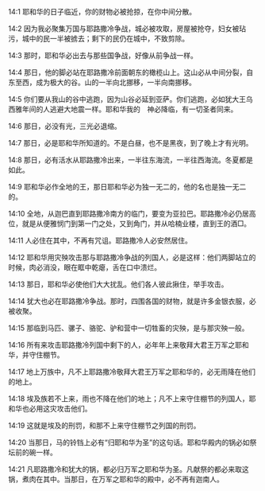 <a id="1"></a>14:1  耶和华的日子临近，你的财物必被抢掠，在你中间分散。  

<a id="2"></a>14:2  因为我必聚集万国与耶路撒冷争战，城必被攻取，房屋被抢夺，妇女被玷污，城中的民一半被掳去；剩下的民仍在城中，不致剪除。  

<a id="3"></a>14:3  那时，耶和华必出去与那些国争战，好像从前争战一样。  

<a id="4"></a>14:4  那日，他的脚必站在耶路撒冷前面朝东的橄榄山上。这山必从中间分裂，自东至西，成为极大的谷。山的一半向北挪移，一半向南挪移。  

<a id="5"></a>14:5  你们要从我山的谷中逃跑，因为山谷必延到亚萨。你们逃跑，必如犹大王乌西雅年间的人逃避大地震一样。耶和华我的　神必降临，有一切圣者同来。  

<a id="6"></a>14:6  那日，必没有光，三光必退缩。  

<a id="7"></a>14:7  那日，必是耶和华所知道的。不是白昼，也不是黑夜，到了晚上才有光明。  

<a id="8"></a>14:8  那日，必有活水从耶路撒冷出来，一半往东海流，一半往西海流。冬夏都是如此。  

<a id="9"></a>14:9  耶和华必作全地的王，那日耶和华必为独一无二的，他的名也是独一无二的。  

<a id="10"></a>14:10  全地，从迦巴直到耶路撒冷南方的临门，要变为亚拉巴。耶路撒冷必仍居高位，就是从便雅悯门到第一门之处，又到角门，并从哈楠业楼，直到王的酒□。  

<a id="11"></a>14:11  人必住在其中，不再有咒诅。耶路撒冷人必安然居住。  

<a id="12"></a>14:12  耶和华用灾殃攻击那与耶路撒冷争战的列国人，必是这样：他们两脚站立的时候，肉必消没，眼在眶中乾瘪，舌在口中溃烂。  

<a id="13"></a>14:13  那日，耶和华必使他们大大扰乱。他们各人彼此揪住，举手攻击。  

<a id="14"></a>14:14  犹大也必在耶路撒冷争战。那时，四围各国的财物，就是许多金银衣服，必被收聚。  

<a id="15"></a>14:15  那临到马匹、骡子、骆驼、驴和营中一切牲畜的灾殃，是与那灾殃一般。  

<a id="16"></a>14:16  所有来攻击耶路撒冷列国中剩下的人，必年年上来敬拜大君王万军之耶和华，并守住棚节。  

<a id="17"></a>14:17  地上万族中，凡不上耶路撒冷敬拜大君王万军之耶和华的，必无雨降在他们的地上。  

<a id="18"></a>14:18  埃及族若不上来，雨也不降在他们的地上；凡不上来守住棚节的列国人，耶和华也必用这灾攻击他们。  

<a id="19"></a>14:19  这就是埃及的刑罚，和那不上来守住棚节之列国的刑罚。  

<a id="20"></a>14:20  当那日，马的铃铛上必有“归耶和华为圣”的这句话。耶和华殿内的锅必如祭坛前的碗一样。  

<a id="21"></a>14:21  凡耶路撒冷和犹大的锅，都必归万军之耶和华为圣。凡献祭的都必来取这锅，煮肉在其中。当那日，在万军之耶和华的殿中，必不再有迦南人。  
